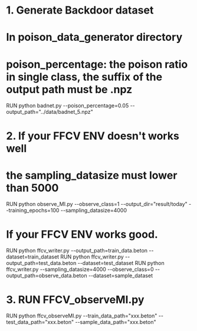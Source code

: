# 1. Generate Backdoor dataset
# In poison_data_generator directory
# poison_percentage: the poison ratio in single class, the suffix of the output path must be .npz
RUN python badnet.py --poison_percentage=0.05 --output_path="../data/badnet_5.npz"

# 2. If your FFCV ENV doesn't works well
# the sampling_datasize must lower than 5000
RUN python observe_MI.py --observe_class=1 --output_dir="result/today" --training_epochs=100 --sampling_datasize=4000

# If your FFCV ENV works good.
RUN python ffcv_writer.py --output_path=train_data.beton --dataset=train_dataset
RUN python ffcv_writer.py --output_path=test_data.beton --dataset=test_dataset
RUN python ffcv_writer.py --sampling_datasize=4000 --observe_class=0 --output_path=observe_data.beton --dataset=sample_dataset

# 3. RUN FFCV_observeMI.py
RUN python ffcv_observeMI.py --train_data_path="xxx.beton" --test_data_path="xxx.beton" --sample_data_path="xxx.beton"
